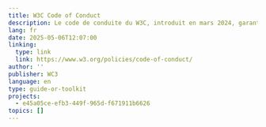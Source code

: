 ```yaml
---
title: W3C Code of Conduct
description: Le code de conduite du W3C, introduit en mars 2024, garantit un environnement respectueux et inclusif au sein de la communauté du W3C. Il définit les attentes en matière de comportement, identifie les actions inacceptables et fournit des procédures pour traiter les problèmes. Le code s'applique à tous les membres du W3C et est révisé régulièrement.
lang: fr
date: 2025-05-06T12:07:00
linking:
  type: link
  link: https://www.w3.org/policies/code-of-conduct/
author: ''
publisher: WC3
language: en
type: guide-or-toolkit
projects:
  - e45a05ce-efb3-449f-965d-f671911b6626
topics: []
---
```


